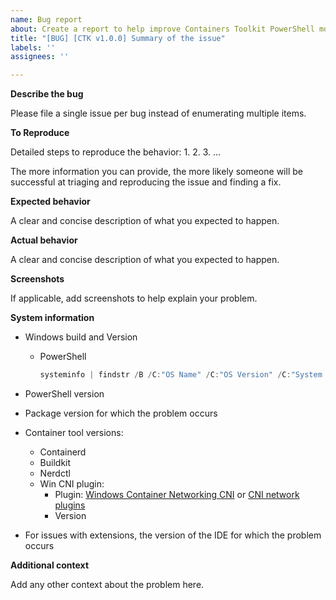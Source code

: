 ```yaml
---
name: Bug report
about: Create a report to help improve Containers Toolkit PowerShell module
title: "[BUG] [CTK v1.0.0] Summary of the issue"
labels: ''
assignees: ''

---
```


**Describe the bug**

Please file a single issue per bug instead of enumerating multiple items.

**To Reproduce**

Detailed steps to reproduce the behavior:
1.
2.
3. ...

The more information you can provide, the more likely someone will be successful at triaging and reproducing the issue and finding a fix.

**Expected behavior**

A clear and concise description of what you expected to happen.

**Actual behavior**

A clear and concise description of what you expected to happen.

**Screenshots**

If applicable, add screenshots to help explain your problem.

**System information**

- Windows build and Version
  - PowerShell

    ```PowerShell
    systeminfo | findstr /B /C:"OS Name" /C:"OS Version" /C:"System Type"
    ```

- PowerShell version
- Package version for which the problem occurs
- Container tool versions:
  - Containerd
  - Buildkit
  - Nerdctl
  - Win CNI plugin:
    - Plugin: [Windows Container Networking CNI](https://github.com/microsoft/windows-container-networking) or [CNI network plugins](https://github.com/containernetworking/plugins)
    - Version
- For issues with extensions, the version of the IDE for which the problem occurs

**Additional context**

Add any other context about the problem here.
